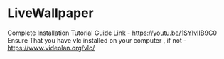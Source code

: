 # LiveWallpaper

Complete Installation Tutorial Guide Link - https://youtu.be/1SYIvIIB9C0
Ensure That you have vlc installed on your computer , if not - https://www.videolan.org/vlc/
